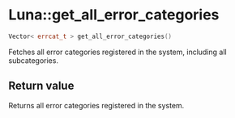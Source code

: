 # Luna::get_all_error_categories

```c++
Vector< errcat_t > get_all_error_categories()
```

Fetches all error categories registered in the system, including all subcategories. 



## Return value
Returns all error categories registered in the system. 

